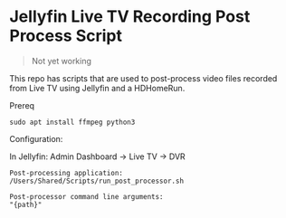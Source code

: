 # Jellyfin Live TV Recording Post Process Script

> Not yet working

This repo has scripts that are used to post-process video files recorded from Live TV using Jellyfin and a HDHomeRun.

Prereq
```
sudo apt install ffmpeg python3
```

Configuration: 

In Jellyfin:
Admin Dashboard -> Live TV -> DVR
```
Post-processing application:
/Users/Shared/Scripts/run_post_processor.sh

Post-processor command line arguments:
"{path}"
```


